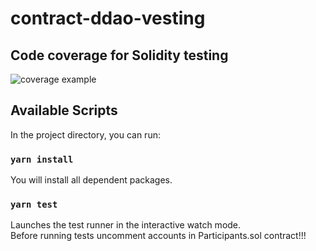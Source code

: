 # contract-ddao-vesting

## Code coverage for Solidity testing

![coverage example][1]

[1]: https://gateway.pinata.cloud/ipfs/QmZ64wdWonENLTCbXuAeXqQauoJm8n9xRdrqPNtWnPVrdb?preview=1

## Available Scripts

In the project directory, you can run:

### `yarn install`

You will install all dependent packages.

### `yarn test`

Launches the test runner in the interactive watch mode.\
Before running tests uncomment accounts in Participants.sol contract!!!
